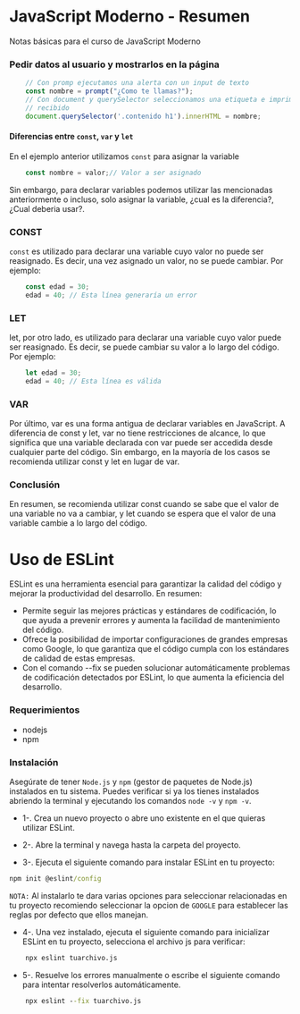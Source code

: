 # JavaScript Moderno - Resumen
Notas básicas para el curso de JavaScript Moderno
### Pedir datos al usuario y mostrarlos en la página
```javascript
    // Con promp ejecutamos una alerta con un input de texto
    const nombre = prompt("¿Como te llamas?");
    // Con document y querySelector seleccionamos una etiqueta e imprimimos el valor
    // recibido
    document.querySelector('.contenido h1').innerHTML = nombre;
```
#### Diferencias entre `const`, `var` y `let`
En el ejemplo anterior utilizamos `const` para asignar la variable
```javascript
    const nombre = valor;// Valor a ser asignado
```
Sin embargo, para declarar variables podemos utilizar las mencionadas anteriormente o incluso, solo asignar la variable, ¿cual es la diferencia?, ¿Cual deberia usar?.
### CONST
`const` es utilizado para declarar una variable cuyo valor no puede ser reasignado. Es decir, una vez asignado un valor, no se puede cambiar. Por ejemplo:

```javascript
    const edad = 30;
    edad = 40; // Esta línea generaría un error
```

### LET
let, por otro lado, es utilizado para declarar una variable cuyo valor puede ser reasignado. Es decir, se puede cambiar su valor a lo largo del código. Por ejemplo:
```javascript
    let edad = 30;
    edad = 40; // Esta línea es válida
```

### VAR
Por último, var es una forma antigua de declarar variables en JavaScript. A diferencia de const y let, var no tiene restricciones de alcance, lo que significa que una variable declarada con var puede ser accedida desde cualquier parte del código. Sin embargo, en la mayoría de los casos se recomienda utilizar const y let en lugar de var.

### Conclusión
En resumen, se recomienda utilizar const cuando se sabe que el valor de una variable no va a cambiar, y let cuando se espera que el valor de una variable cambie a lo largo del código.

# Uso de ESLint
ESLint es una herramienta esencial para garantizar la calidad del código y mejorar la productividad del desarrollo. En resumen:

* Permite seguir las mejores prácticas y estándares de codificación, lo que ayuda a prevenir errores y aumenta la facilidad de mantenimiento del código.
* Ofrece la posibilidad de importar configuraciones de grandes empresas como Google, lo que garantiza que el código cumpla con los estándares de calidad de estas empresas.
* Con el comando --fix se pueden solucionar automáticamente problemas de codificación detectados por ESLint, lo que aumenta la eficiencia del desarrollo.

### Requerimientos
* nodejs
* npm

### Instalación
Asegúrate de tener `Node.js` y `npm` (gestor de paquetes de Node.js) instalados en tu sistema. Puedes verificar si ya los tienes instalados abriendo la terminal y ejecutando los comandos `node -v` y `npm -v`.

- 1-. Crea un nuevo proyecto o abre uno existente en el que quieras utilizar ESLint.

- 2-. Abre la terminal y navega hasta la carpeta del proyecto.

- 3-. Ejecuta el siguiente comando para instalar ESLint en tu proyecto:
```bat
npm init @eslint/config
```
`NOTA:` Al instalarlo te dara varias opciones para seleccionar relacionadas en tu proyecto recomiendo seleccionar la opcion de `GOOGLE` para establecer las reglas por defecto que ellos manejan.

- 4-. Una vez instalado, ejecuta el siguiente comando para inicializar ESLint en tu proyecto, selecciona el archivo js para verificar:
```bat
    npx eslint tuarchivo.js
```
- 5-. Resuelve los errores manualmente o escribe el siguiente comando para intentar resolverlos automáticamente.
```bat
    npx eslint --fix tuarchivo.js
```
